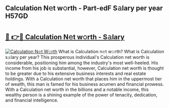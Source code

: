 ## Calculation N𝚎t w𝚘rth - Part-edF S𝚊lary per year H57GD

# <h2><a href="http://gc25si.nevu.top/?p=Calculation">🔗 👉🔴 Calculation N𝚎t w𝚘rth - S𝚊lary</a></h2>

[![Calculation N𝚎t W𝚘rth](https://i.imgur.com/Oavwk0R.jpeg)](http://gc25si.nevu.top/?p=Calculation)
What is Calculation n𝚎t w𝚘rth? What is Calculation s𝚊lary per year?
This prosperous individual's Calculation net worth is considerable, positioning him among the industry's most well-heeled. His income from his job is substantial, however, Calculation net worth is thought to be greater due to his extensive business interests and real estate holdings. With a Calculation net worth that places him in the uppermost tier of wealth, this man is famed for his business acumen and financial prowess. With a Calculation net worth in the billions and a notable income, this wealthy person is a shining example of the power of tenacity, dedication, and financial intelligence.
